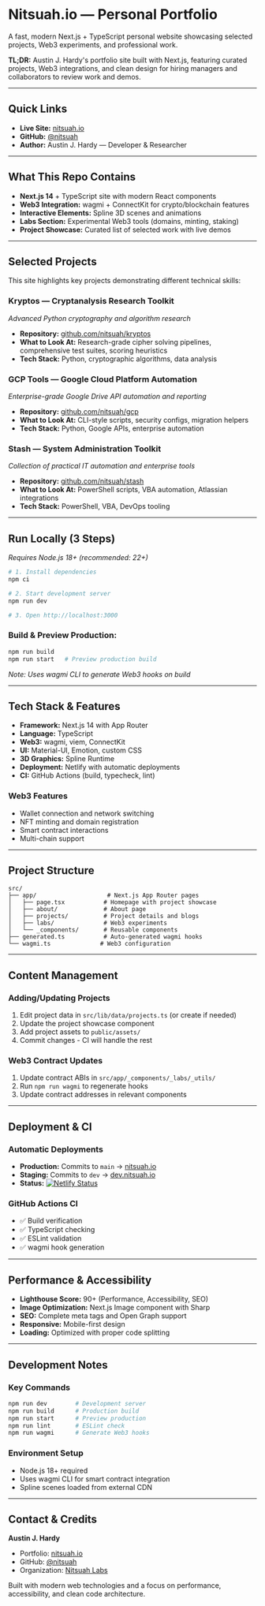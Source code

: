# Nitsuah.io — Personal Portfolio

A fast, modern Next.js + TypeScript personal website showcasing selected projects, Web3 experiments, and professional work.

**TL;DR:** Austin J. Hardy's portfolio site built with Next.js, featuring curated projects, Web3 integrations, and clean design for hiring managers and collaborators to review work and demos.

---

## Quick Links
- **Live Site:** [nitsuah.io](https://nitsuah.io)
- **GitHub:** [@nitsuah](https://github.com/nitsuah)
- **Author:** Austin J. Hardy — Developer & Researcher

---

## What This Repo Contains
- **Next.js 14** + TypeScript site with modern React components
- **Web3 Integration:** wagmi + ConnectKit for crypto/blockchain features
- **Interactive Elements:** Spline 3D scenes and animations
- **Labs Section:** Experimental Web3 tools (domains, minting, staking)
- **Project Showcase:** Curated list of selected work with live demos

---

## Selected Projects

This site highlights key projects demonstrating different technical skills:

### **Kryptos** — Cryptanalysis Research Toolkit
*Advanced Python cryptography and algorithm research*
- **Repository:** [github.com/nitsuah/kryptos](https://github.com/nitsuah/kryptos)
- **What to Look At:** Research-grade cipher solving pipelines, comprehensive test suites, scoring heuristics
- **Tech Stack:** Python, cryptographic algorithms, data analysis

### **GCP Tools** — Google Cloud Platform Automation
*Enterprise-grade Google Drive API automation and reporting*
- **Repository:** [github.com/nitsuah/gcp](https://github.com/nitsuah/gcp)
- **What to Look At:** CLI-style scripts, security configs, migration helpers
- **Tech Stack:** Python, Google APIs, enterprise automation

### **Stash** — System Administration Toolkit
*Collection of practical IT automation and enterprise tools*
- **Repository:** [github.com/nitsuah/stash](https://github.com/nitsuah/stash)
- **What to Look At:** PowerShell scripts, VBA automation, Atlassian integrations
- **Tech Stack:** PowerShell, VBA, DevOps tooling

---

## Run Locally (3 Steps)
*Requires Node.js 18+ (recommended: 22+)*

```bash
# 1. Install dependencies
npm ci

# 2. Start development server
npm run dev

# 3. Open http://localhost:3000
```

### Build & Preview Production:
```bash
npm run build
npm run start   # Preview production build
```

*Note: Uses wagmi CLI to generate Web3 hooks on build*

---

## Tech Stack & Features

- **Framework:** Next.js 14 with App Router
- **Language:** TypeScript
- **Web3:** wagmi, viem, ConnectKit
- **UI:** Material-UI, Emotion, custom CSS
- **3D Graphics:** Spline Runtime
- **Deployment:** Netlify with automatic deployments
- **CI:** GitHub Actions (build, typecheck, lint)

### Web3 Features
- Wallet connection and network switching
- NFT minting and domain registration
- Smart contract interactions
- Multi-chain support

---

## Project Structure

```
src/
├── app/                    # Next.js App Router pages
│   ├── page.tsx           # Homepage with project showcase
│   ├── about/             # About page
│   ├── projects/          # Project details and blogs
│   ├── labs/              # Web3 experiments
│   └── _components/       # Reusable components
├── generated.ts           # Auto-generated wagmi hooks
└── wagmi.ts              # Web3 configuration
```

---

## Content Management

### Adding/Updating Projects
1. Edit project data in `src/lib/data/projects.ts` (or create if needed)
2. Update the project showcase component
3. Add project assets to `public/assets/`
4. Commit changes - CI will handle the rest

### Web3 Contract Updates
1. Update contract ABIs in `src/app/_components/_labs/_utils/`
2. Run `npm run wagmi` to regenerate hooks
3. Update contract addresses in relevant components

---

## Deployment & CI

### Automatic Deployments
- **Production:** Commits to `main` → [nitsuah.io](https://nitsuah.io)
- **Staging:** Commits to `dev` → [dev.nitsuah.io](https://dev.nitsuah.io)
- **Status:** [![Netlify Status](https://api.netlify.com/api/v1/badges/82ca203b-6c2a-4b49-b60a-ab80cf2a6c5c/deploy-status?branch=main)](https://app.netlify.com/sites/nitsuah-io/deploys)

### GitHub Actions CI
- ✅ Build verification
- ✅ TypeScript checking
- ✅ ESLint validation
- ✅ wagmi hook generation

---

## Performance & Accessibility

- **Lighthouse Score:** 90+ (Performance, Accessibility, SEO)
- **Image Optimization:** Next.js Image component with Sharp
- **SEO:** Complete meta tags and Open Graph support
- **Responsive:** Mobile-first design
- **Loading:** Optimized with proper code splitting

---

## Development Notes

### Key Commands
```bash
npm run dev        # Development server
npm run build      # Production build
npm run start      # Preview production
npm run lint       # ESLint check
npm run wagmi      # Generate Web3 hooks
```

### Environment Setup
- Node.js 18+ required
- Uses wagmi CLI for smart contract integration
- Spline scenes loaded from external CDN

---

## Contact & Credits

**Austin J. Hardy**
- Portfolio: [nitsuah.io](https://nitsuah.io)
- GitHub: [@nitsuah](https://github.com/nitsuah)
- Organization: [Nitsuah Labs](https://github.com/Nitsuah-Labs)

Built with modern web technologies and a focus on performance, accessibility, and clean code architecture.
